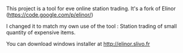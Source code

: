 This project is a tool for eve online station trading.
It's a fork of Elinor (https://code.google.com/p/elinor/)

I changed it to match my own use of the tool : Station trading of small quantity of expensive items.

You can download windows installer at http://elinor.slivo.fr